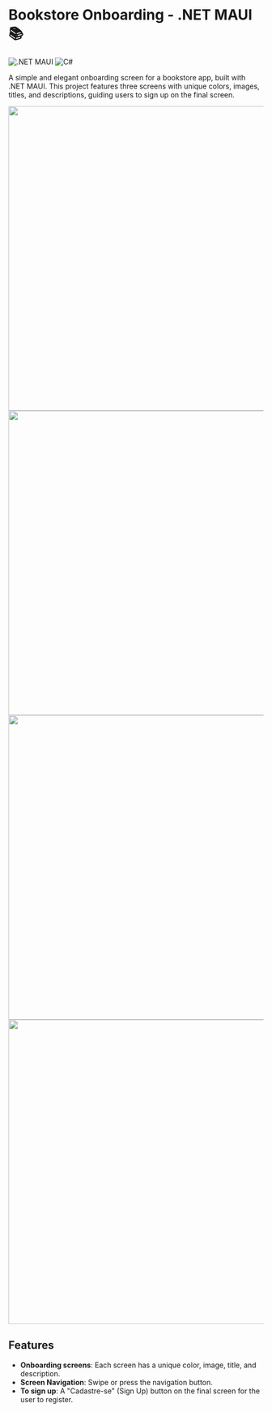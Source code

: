 # Bookstore Onboarding - .NET MAUI 📚 
![.NET MAUI](https://img.shields.io/badge/.NET%20MAUI-512BD4?style=for-the-badge&logo=.net&logoColor=white)
![C#](https://img.shields.io/badge/C%23-239120?style=for-the-badge&logo=c-sharp&logoColor=white)

A simple and elegant onboarding screen for a bookstore app, built with .NET MAUI. 
This project features three screens with unique colors, images, titles, and descriptions, guiding users to sign up on the final screen.

<div align="center">
  <img src="https://github.com/user-attachments/assets/eac4d163-7423-4205-9bfb-81701353772e" height="600px">
  <img src="https://github.com/user-attachments/assets/10484338-b9ab-44da-86a6-18de1c177b46" height="600px">
  <img src="https://github.com/user-attachments/assets/70e8db20-4162-43eb-a175-f6e93a9472fe" height="600px">
</div>

<div align="center">
  <img  src="https://github.com/user-attachments/assets/a78f2690-1b57-46e0-bf3c-1de593e6f26b" height="600px">
</div>

## Features 

- **Onboarding screens**: Each screen has a unique color, image, title, and description.
- **Screen Navigation**: Swipe or press the navigation button.
- **To sign up**: A "Cadastre-se" (Sign Up) button on the final screen for the user to register.
